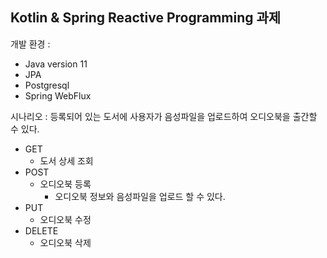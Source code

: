 ## Kotlin & Spring Reactive Programming 과제

개발 환경 : 
- Java version 11
- JPA
- Postgresql
- Spring WebFlux

시나리오 : 등록되어 있는 도서에 사용자가 음성파일을 업로드하여 오디오북을 출간할 수 있다.

- GET
  - 도서 상세 조회
- POST
  - 오디오북 등록 
    - 오디오북 정보와 음성파일을 업로드 할 수 있다.
- PUT
  - 오디오북 수정
- DELETE
  - 오디오북 삭제
